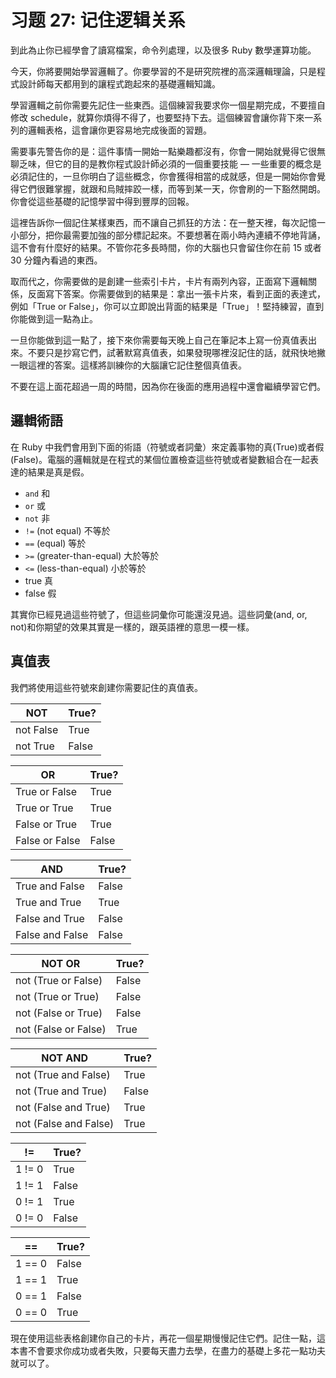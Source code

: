 # 习题 27: 记住逻辑关系

到此為止你已經學會了讀寫檔案，命令列處理，以及很多 Ruby 數學運算功能。

今天，你將要開始學習邏輯了。你要學習的不是研究院裡的高深邏輯理論，只是程式設計師每天都用到的讓程式跑起來的基礎邏輯知識。

學習邏輯之前你需要先記住一些東西。這個練習我要求你一個星期完成，不要擅自修改 schedule，就算你煩得不得了，也要堅持下去。這個練習會讓你背下來一系列的邏輯表格，這會讓你更容易地完成後面的習題。

需要事先警告你的是：這件事情一開始一點樂趣都沒有，你會一開始就覺得它很無聊乏味，但它的目的是教你程式設計師必須的一個重要技能 — 一些重要的概念是必須記住的，一旦你明白了這些概念，你會獲得相當的成就感，但是一開始你會覺得它們很難掌握，就跟和烏賊摔跤一樣，而等到某一天，你會刷的一下豁然開朗。你會從這些基礎的記憶學習中得到豐厚的回報。

這裡告訴你一個記住某樣東西，而不讓自己抓狂的方法：在一整天裡，每次記憶一小部分，把你最需要加強的部分標記起來。不要想著在兩小時內連續不停地背誦，這不會有什麼好的結果。不管你花多長時間，你的大腦也只會留住你在前 15 或者 30 分鐘內看過的東西。

取而代之，你需要做的是創建一些索引卡片，卡片有兩列內容，正面寫下邏輯關係，反面寫下答案。你需要做到的結果是：拿出一張卡片來，看到正面的表達式，例如「True or False」，你可以立即說出背面的結果是「True」！堅持練習，直到你能做到這一點為止。

一旦你能做到這一點了，接下來你需要每天晚上自己在筆記​​本上寫一份真值表出來。不要只是抄寫它們，試著默寫真值表，如果發現哪裡沒記住的話，就飛快地撇一眼這裡的答案。這樣將訓練你的大腦讓它記住整個真值表。

不要在這上面花超過一周的時間，因為你在後面的應用過程中還會繼續學習它們。

## 邏輯術語

在 Ruby 中我們會用到下面的術語（符號或者詞彙）來定義事物的真(True)或者假(False)。電腦的邏輯就是在程式的某個位置檢查這些符號或者變數組合在一起表達的結果是真是假。

*   `and` 和
*   `or` 或
*   `not` 非
*   `!=` (not equal) 不等於
*   `==` (equal) 等於
*   `>=` (greater-than-equal) 大於等於
*   `<=` (less-than-equal) 小於等於
*   true 真
*   false 假

其實你已經見過這些符號了，但這些詞彙你可能還沒見過。這些詞彙(and, or, not)和你期望的效果其實是一樣的，跟英語裡的意思一模一樣。

## 真值表

我們將使用這些符號來創建你需要記住的真值表。

| NOT | True? |
| --- | --- |
| not False | True |
| not True | False |

| OR | True? |
| --- | --- |
| True or False | True |
| True or True | True |
| False or True | True |
| False or False | False |

| AND | True? |
| --- | --- |
| True and False | False |
| True and True | True |
| False and True | False |
| False and False | False |

| NOT OR | True? |
| --- | --- |
| not (True or False) | False |
| not (True or True) | False |
| not (False or True) | False |
| not (False or False) | True |

| NOT AND | True? |
| --- | --- |
| not (True and False) | True |
| not (True and True) | False |
| not (False and True) | True |
| not (False and False) | True |

| != | True? |
| --- | --- |
| 1 != 0 | True |
| 1 != 1 | False |
| 0 != 1 | True |
| 0 != 0 | False |

| == | True? |
| --- | --- |
| 1 == 0 | False |
| 1 == 1 | True |
| 0 == 1 | False |
| 0 == 0 | True |

現在使用這些表格創建你自己的卡片，再花一個星期慢慢記住它們。記住一點，這本書不會要求你成功或者失敗，只要每天盡力去學，在盡力的基礎上多花一點功夫就可以了。